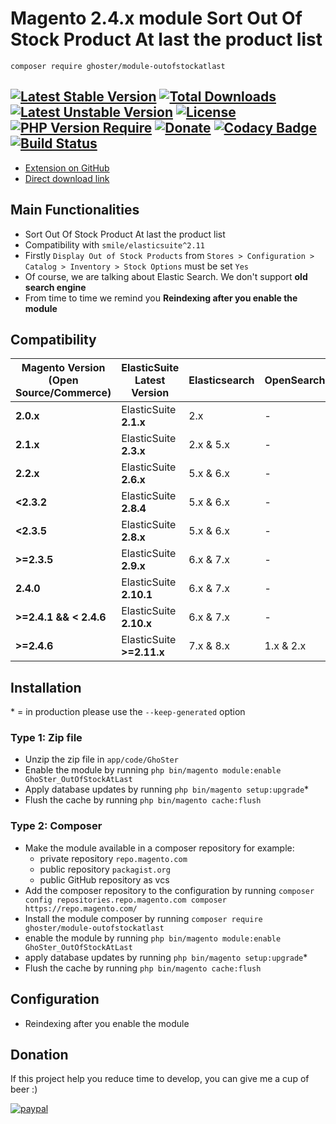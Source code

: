 # Magento 2.4.x module Sort Out Of Stock Product At last the product list

    composer require ghoster/module-outofstockatlast

[![Latest Stable Version](http://poser.pugx.org/ghoster/module-outofstockatlast/v)](https://packagist.org/packages/ghoster/module-outofstockatlast) 
[![Total Downloads](http://poser.pugx.org/ghoster/module-outofstockatlast/downloads)](https://packagist.org/packages/ghoster/module-outofstockatlast) 
[![Latest Unstable Version](http://poser.pugx.org/ghoster/module-outofstockatlast/v/unstable)](https://packagist.org/packages/ghoster/module-outofstockatlast) 
[![License](http://poser.pugx.org/ghoster/module-outofstockatlast/license)](https://packagist.org/packages/ghoster/module-outofstockatlast) 
[![PHP Version Require](http://poser.pugx.org/ghoster/module-outofstockatlast/require/php)](https://packagist.org/packages/ghoster/module-outofstockatlast)
[![Donate](https://img.shields.io/badge/Donate-PayPal-green.svg)](https://www.paypal.me/thinghost)
[![Codacy Badge](https://app.codacy.com/project/badge/Grade/63baac1389b34c8d8b1005a087f8f2ab)](https://www.codacy.com/gh/tuyennn/magento2-outofstockatlast/dashboard?utm_source=github.com&amp;utm_medium=referral&amp;utm_content=tuyennn/magento2-outofstockatlast&amp;utm_campaign=Badge_Grade)
[![Build Status](https://github.com/tuyennn/magento2-outofstockatlast/actions/workflows/coding-standard.yml/badge.svg)](https://github.com/tuyennn/magento2-outofstockatlast/actions/workflows/coding-standard.yml)
---
- [Extension on GitHub](https://github.com/tuyennn/magento2-outofstockatlast)
- [Direct download link](https://github.com/tuyennn/magento2-outofstockatlast/tarball/master)

## Main Functionalities
- Sort Out Of Stock Product At last the product list
- Compatibility with `smile/elasticsuite^2.11`
- Firstly `Display Out of Stock Products` from `Stores > Configuration > Catalog > Inventory > Stock Options` must be set `Yes`
- Of course, we are talking about Elastic Search. We don't support **old search engine**
- From time to time we remind you **Reindexing after you enable the module**


## Compatibility

Magento Version (Open Source/Commerce)                                     | ElasticSuite Latest Version                                           | Elasticsearch | OpenSearch | Supported
----------------------------------------------------|-----------------------------------------------------------------------|-----------------------------------|------------------------------|---------------
**2.0.x**   |ElasticSuite **2.1.x** | 2.x | - | No ❌
**2.1.x**   |ElasticSuite **2.3.x** | 2.x & 5.x | - | No ❌
**2.2.x**   |ElasticSuite **2.6.x** | 5.x & 6.x | - | No ❌
**<2.3.2**  |ElasticSuite **2.8.4** | 5.x & 6.x | - | No ❌
**<2.3.5**  |ElasticSuite **2.8.x** | 5.x & 6.x | - | No ❌
**>=2.3.5** |ElasticSuite **2.9.x** | 6.x & 7.x | - | No ❌
**2.4.0**   |ElasticSuite **2.10.1** | 6.x & 7.x | - | **Yes ✔️** 
**>=2.4.1 && < 2.4.6** |ElasticSuite **2.10.x** | 6.x & 7.x | - | **Yes ✔️**
**>=2.4.6** |ElasticSuite **>=2.11.x** | 7.x & 8.x | 1.x & 2.x | **Yes ✔️**



## Installation
\* = in production please use the `--keep-generated` option

### Type 1: Zip file

- Unzip the zip file in `app/code/GhoSter`
- Enable the module by running `php bin/magento module:enable GhoSter_OutOfStockAtLast`
- Apply database updates by running `php bin/magento setup:upgrade`\*
- Flush the cache by running `php bin/magento cache:flush`

### Type 2: Composer

- Make the module available in a composer repository for example:
    - private repository `repo.magento.com`
    - public repository `packagist.org`
    - public GitHub repository as vcs
- Add the composer repository to the configuration by running `composer config repositories.repo.magento.com composer https://repo.magento.com/`
- Install the module composer by running `composer require ghoster/module-outofstockatlast`
- enable the module by running `php bin/magento module:enable GhoSter_OutOfStockAtLast`
- apply database updates by running `php bin/magento setup:upgrade`\*
- Flush the cache by running `php bin/magento cache:flush`


## Configuration

- Reindexing after you enable the module

## Donation

If this project help you reduce time to develop, you can give me a cup of beer :)

[![paypal](https://www.paypalobjects.com/en_US/i/btn/btn_donateCC_LG.gif)](https://www.paypal.me/thinghost)

